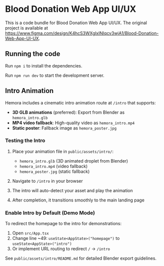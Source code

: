 
  # Blood Donation Web App UI/UX

  This is a code bundle for Blood Donation Web App UI/UX. The original project is available at https://www.figma.com/design/K4hcS3WXglxINIqcv3wjA1/Blood-Donation-Web-App-UI-UX.

  ## Running the code

  Run `npm i` to install the dependencies.

  Run `npm run dev` to start the development server.
  
  ## Intro Animation
  
  Hemora includes a cinematic intro animation route at `/intro` that supports:
  
  - **3D GLB animations** (preferred): Export from Blender as `hemora_intro.glb`
  - **MP4 video fallback**: High-quality video as `hemora_intro.mp4`  
  - **Static poster**: Fallback image as `hemora_poster.jpg`
  
  ### Testing the Intro
  
  1. Place your animation file in `public/assets/intro/`:
     - `hemora_intro.glb` (3D animated droplet from Blender)
     - `hemora_intro.mp4` (video fallback)
     - `hemora_poster.jpg` (static fallback)
  
  2. Navigate to `/intro` in your browser
  
  3. The intro will auto-detect your asset and play the animation
  
  4. After completion, it transitions smoothly to the main landing page
  
  ### Enable Intro by Default (Demo Mode)
  
  To redirect the homepage to the intro for demonstrations:
  
  1. Open `src/App.tsx`
  2. Change line ~49: `useState<AppState>("homepage")` to `useState<AppState>("intro")`
  3. Or implement URL routing to redirect `/` → `/intro`
  
  See `public/assets/intro/README.md` for detailed Blender export guidelines.
